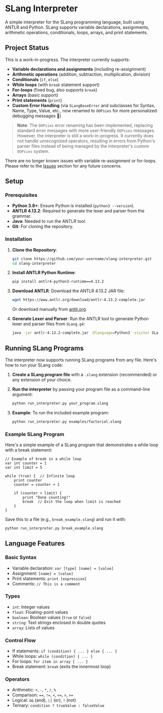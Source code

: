 # SLang Interpreter

A simple interpreter for the SLang programming language, built using ANTLR and Python. SLang supports variable declarations, assignments, arithmetic operations, conditionals, loops, arrays, and print statements.

## Project Status
This is a work-in-progress. The interpreter currently supports:
- **Variable declarations and assignments** (including re-assignment)
- **Arithmetic operations** (addition, subtraction, multiplication, division)
- **Conditionals** (`if`, `else`)
- **While loops** (with `break` statement support)
- **For-loops** (fixed bug, also supports `break`)
- **Arrays** (basic support)
- **Print statements** (`print`)
- **Custom Error Handling** (via `SLangBaseError` and subclasses for Syntax, Name, Type, Value, etc., now renamed to `OOPsies` for more personalized debugging messages 🎉)

> **Note**: The `OOPsies` error renaming has been implemented, replacing standard error messages with more user-friendly `OOPsies` messages. However, the interpreter is still a work-in-progress. It currently does not handle unrecognized operators, resulting in errors from Python's parser files instead of being managed by the interpreter's custom `OOPsies` system.

There are no longer known issues with variable re-assignment or for-loops. Please refer to the [Issues](#known-issues) section for any future concerns.

## Setup

### Prerequisites
- **Python 3.8+**: Ensure Python is installed (`python3 --version`).
- **ANTLR 4.13.2**: Required to generate the lexer and parser from the grammar.
- **Java**: Needed to run the ANTLR tool.
- **Git**: For cloning the repository.

### Installation
1. **Clone the Repository**:
   ```bash
   git clone https://github.com/your-username/slang-interpreter.git
   cd slang-interpreter
   ```

2. **Install ANTLR Python Runtime**:
   ```bash
   pip install antlr4-python3-runtime==4.13.2
   ```

3. **Download ANTLR**:
   Download the ANTLR 4.13.2 JAR file:
   ```bash
   wget https://www.antlr.org/download/antlr-4.13.2-complete.jar
   ```
   Or download manually from [antlr.org](https://www.antlr.org/download.html).

4. **Generate Lexer and Parser**:
   Run the ANTLR tool to generate Python lexer and parser files from `SLang.g4`:
   ```bash
   java -jar antlr-4.13.2-complete.jar -Dlanguage=Python3 -visitor SLang.g4
   ```

## Running SLang Programs

The interpreter now supports running SLang programs from any file. Here's how to run your SLang code:

1. **Create a SLang program file** with a `.slang` extension (recommended) or any extension of your choice.

2. **Run the interpreter** by passing your program file as a command-line argument:
   ```bash
   python run_interpreter.py your_program.slang
   ```

3. **Example**: To run the included example program:
   ```bash
   python run_interpreter.py examples/factorial.slang
   ```

### Example SLang Program

Here's a simple example of a SLang program that demonstrates a while loop with a break statement:

```
// Example of break in a while loop
var int counter = 1
var int limit = 5

while (true) {  // Infinite loop
    print counter
    counter = counter + 1
    
    if (counter > limit) {
        print "Done counting!"
        break  // Exit the loop when limit is reached
    }
}
```

Save this to a file (e.g., `break_example.slang`) and run it with:
```bash
python run_interpreter.py break_example.slang
```

## Language Features

### Basic Syntax
- Variable declaration: `var [type] [name] = [value]`
- Assignment: `[name] = [value]`
- Print statements: `print [expression]`
- Comments: `// This is a comment`

### Types
- `int`: Integer values
- `float`: Floating-point values
- `boolean`: Boolean values (`true` or `false`)
- `string`: Text strings enclosed in double quotes
- `array`: Lists of values

### Control Flow
- If statements: `if (condition) { ... } else { ... }`
- While loops: `while (condition) { ... }`
- For loops: `for item in array { ... }`
- Break statement: `break` (exits the innermost loop)

### Operators
- Arithmetic: `+`, `-`, `*`, `/`, `%`
- Comparison: `==`, `!=`, `<`, `<=`, `>`, `>=`
- Logical: `&&` (and), `||` (or), `!` (not)
- Ternary: `condition ? trueValue : falseValue`
